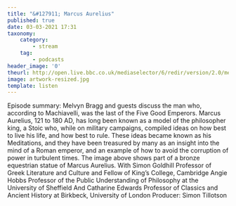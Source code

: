 ```yaml
---
title: "&#127911; Marcus Aurelius"
published: true
date: 03-03-2021 17:31
taxonomy:
    category:
        - stream
    tag:
        - podcasts
header_image: '0'
theurl: http://open.live.bbc.co.uk/mediaselector/6/redir/version/2.0/mediaset/audio-nondrm-download/proto/http/vpid/p097wt5b.mp3
image: artwork-resized.jpg
template: listen
--- 
```

Episode summary: Melvyn Bragg and guests discuss the man who, according to Machiavelli, was the last of the Five Good Emperors. Marcus Aurelius, 121 to 180 AD, has long been known as a model of the philosopher king, a Stoic who, while on military campaigns, compiled ideas on how best to live his life, and how best to rule. These ideas became known as his Meditations, and they have been treasured by many as an insight into the mind of a Roman emperor, and an example of how to avoid the corruption of power in turbulent times. The image above shows part of a bronze equestrian statue of Marcus Aurelius. With Simon Goldhill Professor of Greek Literature and Culture and Fellow of King’s College, Cambridge Angie Hobbs Professor of the Public Understanding of Philosophy at the University of Sheffield And Catharine Edwards Professor of Classics and Ancient History at Birkbeck, University of London Producer: Simon Tillotson
